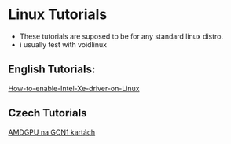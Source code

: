 # Linux Tutorials
- These tutorials are suposed to be for any standard linux distro.
- i usually test with voidlinux

## English Tutorials:
[How-to-enable-Intel-Xe-driver-on-Linux](https://github.com/squidnose/Linux-Tutorials/blob/main/GPU-drivers/How-to-enable-Intel-Xe-driver-on-Linux.md)

## Czech Tutorials
[AMDGPU na GCN1 kartách](https://squidnose.cz/doku.php?id=amdgpu_drivery_na_amd_gcn1_grafickych_kartach&s[]=amdgpu)
